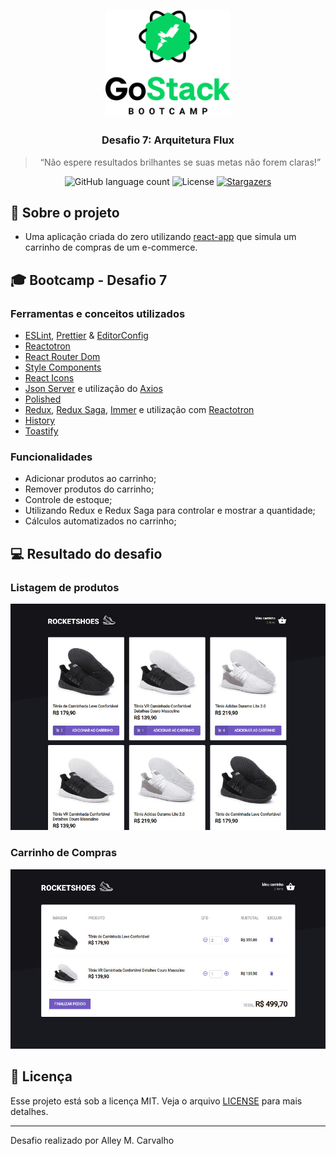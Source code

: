 <h1 align="center">
    <img src=".github/gostack-logo.png" width="200px" alt="GoStack" />
</h1>

<h3 align="center">
  Desafio 7: Arquitetura Flux
</h3>

<blockquote align="center">“Não espere resultados brilhantes se suas metas não forem claras!”</blockquote>

<p align="center">
  <img src="https://img.shields.io/github/languages/count/alleycarvalho/bootcamp-gostack-rocketshoes-web?color=%2304D361" alt="GitHub language count">

  <img src="https://img.shields.io/badge/license-MIT-%2304D361" alt="License">

  <a href="https://github.com/alleycarvalho/bootcamp-gostack-rocketshoes-web/stargazers">
    <img src="https://img.shields.io/github/stars/alleycarvalho/bootcamp-gostack-rocketshoes-web?style=social" alt="Stargazers">
  </a>
</p>

## :rocket: Sobre o projeto

- Uma aplicação criada do zero utilizando [react-app](https://create-react-app.dev/docs/getting-started) que simula um carrinho de compras de um e-commerce.

## :mortar_board: Bootcamp - Desafio 7

### Ferramentas e conceitos utilizados

- [ESLint](https://eslint.org/), [Prettier](https://prettier.io/) & [EditorConfig](https://editorconfig.org/)
- [Reactotron](https://github.com/infinitered/reactotron)
- [React Router Dom](https://reacttraining.com/react-router/web/guides/quick-start)
- [Style Components](https://www.styled-components.com/docs/basics)
- [React Icons](https://react-icons.netlify.com/#/)
- [Json Server](https://github.com/typicode/json-server) e utilização do [Axios](https://github.com/axios/axios)
- [Polished](https://github.com/styled-components/polished)
- [Redux](https://redux.js.org/), [Redux Saga](https://github.com/redux-saga/redux-saga), [Immer](https://github.com/immerjs/immer) e utilização com [Reactotron](https://github.com/infinitered/reactotron)
- [History](https://github.com/ReactTraining/history/blob/master/docs/GettingStarted.md)
- [Toastify](https://github.com/fkhadra/react-toastify)

### Funcionalidades

- Adicionar produtos ao carrinho;
- Remover produtos do carrinho;
- Controle de estoque;
- Utilizando Redux e Redux Saga para controlar e mostrar a quantidade;
- Cálculos automatizados no carrinho;

## :computer: Resultado do desafio

### Listagem de produtos

![Desafio 07 - Produtos](.github/rocketshoes-web-products.jpeg)

### Carrinho de Compras

![Desafio 07 - Carrinho](.github/rocketshoes-web-cart.jpeg)

## :memo: Licença

Esse projeto está sob a licença MIT. Veja o arquivo [LICENSE](LICENSE.md) para mais detalhes.

---

Desafio realizado por Alley M. Carvalho

